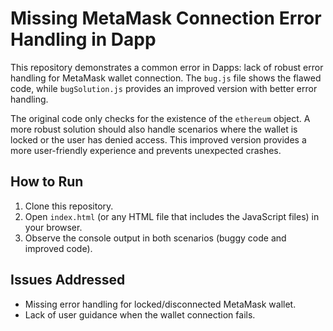 # Missing MetaMask Connection Error Handling in Dapp

This repository demonstrates a common error in Dapps:  lack of robust error handling for MetaMask wallet connection. The `bug.js` file shows the flawed code, while `bugSolution.js` provides an improved version with better error handling.

The original code only checks for the existence of the `ethereum` object.  A more robust solution should also handle scenarios where the wallet is locked or the user has denied access.  This improved version provides a more user-friendly experience and prevents unexpected crashes.

## How to Run

1. Clone this repository.
2. Open `index.html` (or any HTML file that includes the JavaScript files) in your browser.
3. Observe the console output in both scenarios (buggy code and improved code).

## Issues Addressed

* Missing error handling for locked/disconnected MetaMask wallet.
* Lack of user guidance when the wallet connection fails.